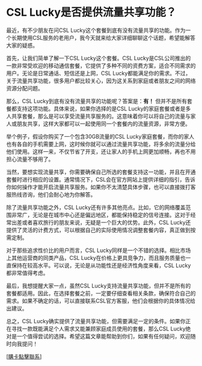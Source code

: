 # CSL Lucky是否提供流量共享功能？

最近，有不少朋友在问CSL Lucky这个套餐到底有没有流量共享的功能。作为一个长期使用CSL服务的老用户，我今天就来给大家详细聊聊这个话题，希望能解答大家的疑惑。

首先，让我们简单了解一下CSL Lucky这个套餐。CSL Lucky是CSL公司推出的一款非常受欢迎的移动通信套餐，它提供了多种不同的资费方案，适合不同需求的用户。无论是日常通话、短信还是上网，CSL Lucky都能满足你的需求。不过，关于流量共享功能，很多用户都比较关心，因为这关系到家庭或者朋友之间的网络资源分配问题。

那么，CSL Lucky到底有没有流量共享的功能呢？答案是：**有！** 但并不是所有套餐都支持这项功能。具体来说，如果你选择的是CSL Lucky的家庭套餐或者是多人共享套餐，那么是可以享受流量共享服务的。这意味着你可以将自己的流量与家人或朋友共享，这样大家都可以一起使用同一个套餐内的流量资源，非常方便。

举个例子，假设你购买了一个包含30GB流量的CSL Lucky家庭套餐，而你的家人也有各自的手机需要上网，这时候你就可以通过流量共享功能，将多余的流量分给他们使用。这样一来，不仅节省了开支，还让家人的手机上网更加顺畅，再也不用担心流量不够用了。

当然，要想实现流量共享，你需要确保自己所选的套餐支持这一功能，并且在开通套餐时进行相应的设置。通常情况下，CSL会在官方网站上提供详细的指引，告诉你如何操作才能开启流量共享服务。如果你不太清楚具体步骤，也可以直接拨打客服热线咨询，他们会耐心地为你解答。

除了流量共享功能之外，CSL Lucky还有许多其他亮点。比如，它的网络覆盖范围非常广，无论是在城市中心还是偏远地区，都能保持稳定的信号连接。这对于经常出差或者喜欢旅行的朋友来说，无疑是一个巨大的优势。此外，CSL Lucky还提供了灵活的计费方式，可以根据自己的实际使用情况调整套餐内容，真正做到按需定制。

对于那些追求性价比的用户而言，CSL Lucky同样是一个不错的选择。相比市场上其他运营商的同类产品，CSL Lucky在价格上更具竞争力，而且服务质量也一直保持在较高水平。可以说，无论是从功能性还是经济性角度来看，CSL Lucky都非常值得考虑。

最后，我想提醒大家一点，虽然CSL Lucky支持流量共享功能，但并不是所有的套餐都适用。因此，在选择套餐之前，一定要仔细查看相关条款，确保符合自己的需求。如果不确定的话，可以直接联系CSL官方客服，他们会根据你的具体情况给出建议。

总之，CSL Lucky确实提供了流量共享功能，但需要满足一定的条件。如果你正在寻找一款既能满足个人需求又能兼顾家庭成员使用的套餐，那么CSL Lucky绝对是一个值得尝试的选择。希望这篇文章能帮助到你们，如果有任何疑问，欢迎随时向我提问！

[[購卡點擊聯系](https://t.me/s/esim1088)]